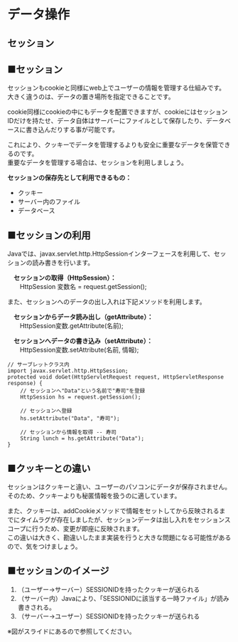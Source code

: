 #  データ操作
## セッション

## ■セッション
セッションもcookieと同様にweb上でユーザーの情報を管理する仕組みです。
大きく違うのは、データの置き場所を指定できることです。

cookie同様にcookieの中にもデータを配置できますが、cookieにはセッションIDだけを持たせ、データ自体はサーバーにファイルとして保存したり、データベースに書き込んだりする事が可能です。  

これにより、クッキーでデータを管理するよりも安全に重要なデータを保管できるのです。  
重要なデータを管理する場合は、セッションを利用しましょう。

**セッションの保存先として利用できるもの：**
   * クッキー
   * サーバー内のファイル
   * データベース

## ■セッションの利用
Javaでは、javax.servlet.http.HttpSessionインターフェースを利用して、セッションの読み書きを行います。

　**セッションの取得（HttpSession）：**  
　　HttpSession 変数名 = request.getSession();

また、セッションへのデータの出し入れは下記メソッドを利用します。

　**セッションからデータ読み出し（getAttribute）：**  
　　HttpSession変数.getAttribute(名前);

　**セッションへデータの書き込み（setAttribute）：**  
　　HttpSession変数.setAttribute(名前, 情報);

```
// サーブレットクラス内
import javax.servlet.http.HttpSession;
protected void doGet(HttpServletRequest request, HttpServletResponse response) {
    // セッションへ"Data"という名前で"寿司"を登録
    HttpSession hs = request.getSession();

    // セッションへ登録
    hs.setAttribute("Data", "寿司");

    // セッションから情報を取得 -- 寿司
    String lunch = hs.getAttribute("Data");
}
```

## ■クッキーとの違い
セッションはクッキーと違い、ユーザーのパソコンにデータが保存されません。  
そのため、クッキーよりも秘匿情報を扱うのに適しています。  

また、クッキーは、addCookieメソッドで情報をセットしてから反映されるまでにタイムラグが存在しましたが、セッションデータは出し入れをセッションスコープに行うため、変更が即座に反映されます。  
この違いは大きく、勘違いしたまま実装を行うと大きな問題になる可能性があるので、気をつけましょう。

## ■セッションのイメージ
1. （ユーザー→サーバー）SESSIONIDを持ったクッキーが送られる
2. （サーバー内）Javaにより、「SESSIONIDに該当する一時ファイル」が読み書きされる。
3. （サーバー→ユーザー）SESSIONIDを持ったクッキーが送られる

※図がスライドにあるので参照してください。
